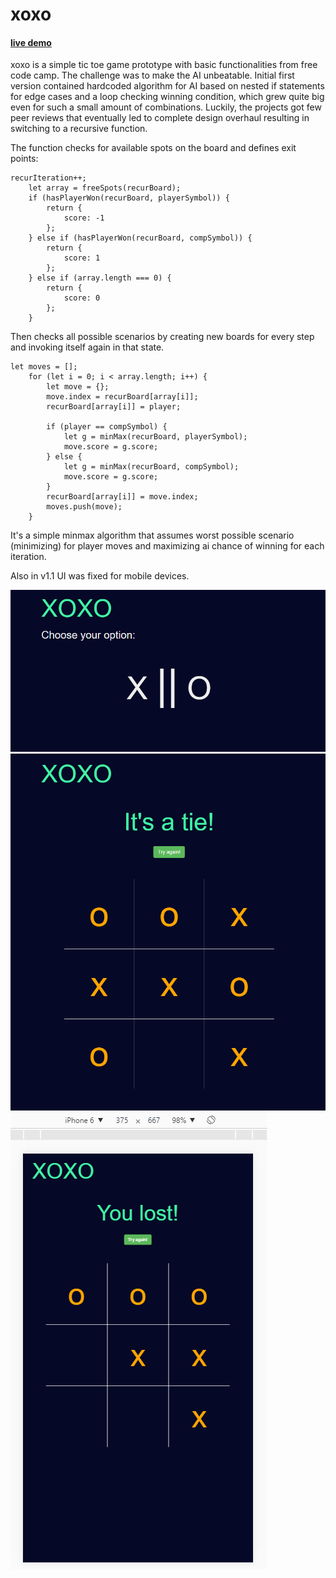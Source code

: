 # xoxo
#### [live demo](http://prochal.com/xoxo/)
xoxo is a simple tic toe game prototype with basic functionalities from free code camp. The challenge was to make the AI unbeatable. Initial first version contained hardcoded algorithm for AI based on nested if statements for edge cases and a loop checking winning condition, which grew quite big even for such a small amount of combinations. Luckily, the projects got few peer reviews that eventually led to complete design overhaul resulting in switching to a recursive function. 

The function checks for available spots on the board and defines exit points: 

```
recurIteration++;
    let array = freeSpots(recurBoard);
    if (hasPlayerWon(recurBoard, playerSymbol)) {
        return {
            score: -1
        };
    } else if (hasPlayerWon(recurBoard, compSymbol)) {
        return {
            score: 1
        };
    } else if (array.length === 0) {
        return {
            score: 0
        };
    }
```

Then checks all possible scenarios by creating new boards for every step and invoking itself again in that state. 

```
let moves = [];
    for (let i = 0; i < array.length; i++) {
        let move = {};
        move.index = recurBoard[array[i]];
        recurBoard[array[i]] = player;

        if (player == compSymbol) {
            let g = minMax(recurBoard, playerSymbol);
            move.score = g.score;
        } else {
            let g = minMax(recurBoard, compSymbol);
            move.score = g.score;
        }
        recurBoard[array[i]] = move.index;
        moves.push(move);
    }
```

It's a simple minmax algorithm that assumes worst possible scenario (minimizing) for player moves and maximizing ai chance of winning for each iteration.

Also in v1.1 UI was fixed for mobile devices.

![Alt text](screenshot1.png)
![Alt text](screenshot2.png)
![Alt text](screenshot3.png)

